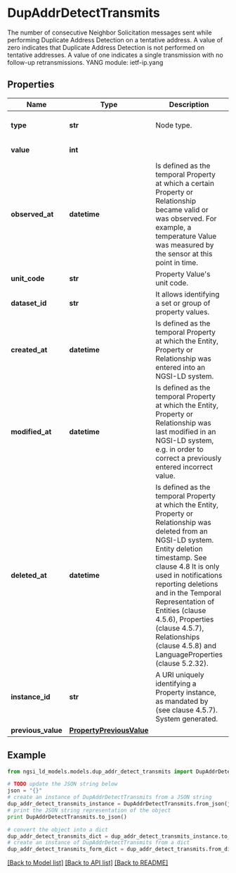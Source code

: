 # DupAddrDetectTransmits

The number of consecutive Neighbor Solicitation messages sent while performing Duplicate Address Detection on a tentative address. A value of zero indicates that Duplicate Address Detection is not performed on tentative addresses. A value of one indicates a single transmission with no follow-up retransmissions.  YANG module: ietf-ip.yang 

## Properties

Name | Type | Description | Notes
------------ | ------------- | ------------- | -------------
**type** | **str** | Node type.  | [optional] [default to 'Property']
**value** | **int** |  | [default to 1]
**observed_at** | **datetime** | Is defined as the temporal Property at which a certain Property or Relationship became valid or was observed. For example, a temperature Value was measured by the sensor at this point in time.  | [optional] 
**unit_code** | **str** | Property Value&#39;s unit code.  | [optional] 
**dataset_id** | **str** | It allows identifying a set or group of property values.  | [optional] 
**created_at** | **datetime** | Is defined as the temporal Property at which the Entity, Property or Relationship was entered into an NGSI-LD system.  | [optional] [readonly] 
**modified_at** | **datetime** | Is defined as the temporal Property at which the Entity, Property or Relationship was last modified in an NGSI-LD system, e.g. in order to correct a previously entered incorrect value.  | [optional] [readonly] 
**deleted_at** | **datetime** | Is defined as the temporal Property at which the Entity, Property or Relationship was deleted from an NGSI-LD system.  Entity deletion timestamp. See clause 4.8 It is only used in notifications reporting deletions and in the Temporal Representation of Entities (clause 4.5.6), Properties (clause 4.5.7), Relationships (clause 4.5.8) and LanguageProperties (clause 5.2.32).  | [optional] [readonly] 
**instance_id** | **str** | A URI uniquely identifying a Property instance, as mandated by (see clause 4.5.7). System generated.  | [optional] [readonly] 
**previous_value** | [**PropertyPreviousValue**](PropertyPreviousValue.md) |  | [optional] 

## Example

```python
from ngsi_ld_models.models.dup_addr_detect_transmits import DupAddrDetectTransmits

# TODO update the JSON string below
json = "{}"
# create an instance of DupAddrDetectTransmits from a JSON string
dup_addr_detect_transmits_instance = DupAddrDetectTransmits.from_json(json)
# print the JSON string representation of the object
print DupAddrDetectTransmits.to_json()

# convert the object into a dict
dup_addr_detect_transmits_dict = dup_addr_detect_transmits_instance.to_dict()
# create an instance of DupAddrDetectTransmits from a dict
dup_addr_detect_transmits_form_dict = dup_addr_detect_transmits.from_dict(dup_addr_detect_transmits_dict)
```
[[Back to Model list]](../README.md#documentation-for-models) [[Back to API list]](../README.md#documentation-for-api-endpoints) [[Back to README]](../README.md)


